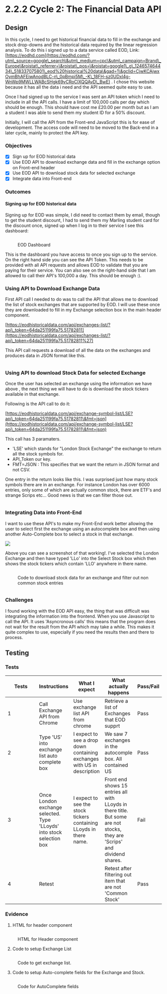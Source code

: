 # 2.2.2 Cycle 2: The Financial Data API

## Design

In this cycle, I need to get historical financial data to fill in the exchange and stock drop-downs and the historical data required by the linear regression analysis. To do this i signed up to a data service called EOD, Link: [https://eodhd.com](https://eodhd.com/?utm\_source=google\_search\&utm\_medium=cpc\&utm\_campaign=Brand\_Europe\&roistat\_referrer=\&roistat\_pos=\&roistat=google1\_g\_124657464434\_518337075801\_eod%20historical%20data\&gad=1\&gclid=CjwKCAjwxOymBhAFEiwAnodBLC-n\_0pBmpi5M\_-K\_18FH-sz0UDxl4g-WnWp9MWLLWABcSHgk69vCRoClXQQAvD\_BwE) . I chose this website because it has all the data i need and the API seemed quite easy to use.

Once I had signed up to the service I was sent an API token which I need to include in all the API calls. I have a limit of 100,000 calls per day which should be enough. This should have cost me £20.00 per month but as I am a student I was able to send them my student ID for a 50% discount.&#x20;

Initially, I will call the API from the Front-end JavaScript this is for ease of development. The access code will need to be moved to the Back-end in a later cycle, mainly to protect the API key.



### Objectives

* [x] Sign up for EOD historical data
* [x] Use EOD API to download exchange data and fill in the exchange option on Front-end header
* [x] Use EOD API to download stock data for selected exchange
* [x] Integrate data into Front-end&#x20;

### Outcomes

#### Signing up for EOD historical data

Signing up for EOD was simple, I did need to contact them by email, though to get the student discount, I had to send them my Marling student card for the discount once, signed up when I log in to their service I see this dashboard:

<figure><img src="../.gitbook/assets/image (1) (1) (1) (1) (1) (1) (1) (1) (1) (1) (1) (1) (1).png" alt=""><figcaption><p>EOD Dashboard</p></figcaption></figure>

This is the dashboard you have access to once you sign up to the service. On the right hand side you can see the API Token. This needs to be provided with all API requests and allows EOD to validate that you are paying for their service. You can also see on the right-hand side that I am allowed to call their API's 100,000 a day. This should be enough :).

### Using API to Download Exchange Data

First API call I needed to do was to call the API that allows me to download the list of stock exchanges that are supported by EOD. I will use these once they are downloaded to fill in my Exchange selection box in the main header component.

[https://eodhistoricaldata.com/api/exchanges-list/?api\_token=64da251199fa75.51782811](https://eodhistoricaldata.com/api/exchanges-list/?api\_token=64da251199fa75.51782811%27)

This API call requests a download of all the data on the exchanges and produces data in JSON format like this.

<figure><img src="../.gitbook/assets/image (2) (1) (1) (1) (1) (1) (1) (1) (1) (1).png" alt=""><figcaption></figcaption></figure>

### Using API to download Stock Data for selected Exchange

Once the user has selected an exchange using the information we have above , the next thing we will have to do is download the stock tickers available in that exchange.

Following is the API call to do it:

[https://eodhistoricaldata.com/api/exchange-symbol-list/LSE?api\_token=64da251199fa75.51782811\&fmt=json](https://eodhistoricaldata.com/api/exchange-symbol-list/LSE?api\_token=64da251199fa75.51782811\&fmt=json)

This call has 3 paramaters.&#x20;

* 'LSE' which stands for "London Stock Exchange" the exchange to return all the stock symbols for.&#x20;
* API\_Token our key.
* FMT=JSON : This specifies that we want the return in JSON format and not CSV.

One entry in the return looks like this. I was surprised just how many stock symbols there are in an exchange. For instance London has over 6000 entries, only some of which are actually common stock, there are ETF's and strange Scrips etc... Good news is that we can filter those out.

<figure><img src="../.gitbook/assets/image (3) (1) (1) (1) (1) (1).png" alt=""><figcaption></figcaption></figure>



### Integrating Data into Front-End

I want to use these API's to make my Front-End work better allowing the user to select first the exchange using an autocomplete box and then using another Auto-Complete box to select a stock in that exchange.

![](<../.gitbook/assets/image (1) (1) (1) (1) (1) (1) (1) (1) (1) (1) (1) (1).png>)

Above you can see a screenshot of that working!. I've selected the London Exchange and then have typed 'LLo' into the Select Stock box which then shows the stock tickers which contain 'LLO' anywhere in there name.

<figure><img src="../.gitbook/assets/image (11).png" alt=""><figcaption><p>Code to download stock data for an exchange and filter out non common stock entries</p></figcaption></figure>

```
```

### Challenges

I found working with the EOD API easy, the thing that was difficult was integrating the information into the frontend. When you use Javascript to call the API. It uses 'Asyncronous calls' this means that the program does not wait for the result from the API which may take a while. This makes it quite complex to use, especially if you need the results then and there to process.

## Testing



### Tests

<table><thead><tr><th width="85">Tests</th><th>Instructions</th><th>What I expect</th><th>What actually happens</th><th>Pass/Fail</th></tr></thead><tbody><tr><td>1</td><td>Call Exchange API from Chrome</td><td>Use exchange list API from chrome</td><td>Retrieve a list of Exchanges that EOD supprt</td><td>Pass</td></tr><tr><td>2</td><td> Type 'US' into exchange list auto complete box</td><td>I expect to see a drop down containing exchanges with US in description</td><td> We saw 7 exchanges in the autocomple box. All contained US</td><td>Pass</td></tr><tr><td>3</td><td>Once London exchange selected. Type 'LLoyds' into stock selection box</td><td>I expect to see the stock tickers containing LLoyds in there name.</td><td>Front end shows 15 entries all with LLoyds in there title. But some are not stocks, they are 'Scrips' and dividend shares.</td><td>Fail</td></tr><tr><td>4</td><td>Retest</td><td></td><td>Retest after filtering out item that are not 'Common Stock'</td><td>Pass</td></tr></tbody></table>

### Evidence

1. HTML for header component

<figure><img src="../.gitbook/assets/image (2) (1) (1) (1) (1) (1) (1) (1).png" alt=""><figcaption><p>HTML for Header component</p></figcaption></figure>



2. Code to setup Exchange List

<figure><img src="../.gitbook/assets/image (1) (1) (1) (1) (1) (1) (1) (1) (1) (1) (1).png" alt=""><figcaption><p>Code to get exchange list.</p></figcaption></figure>

3. Code to setup Auto-complete fields for the Exchange and Stock.

<figure><img src="../.gitbook/assets/image (2) (1) (1) (1) (1) (1) (1) (1) (1).png" alt=""><figcaption><p>Code for AutoComplete fields</p></figcaption></figure>

####

